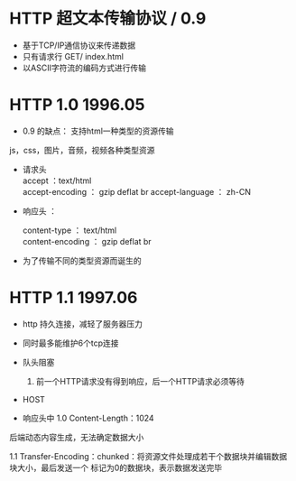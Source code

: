 # HTTP  超文本传输协议  / 0.9

- 基于TCP/IP通信协议来传递数据
- 只有请求行  GET/ index.html 
- 以ASCII字符流的编码方式进行传输  

# HTTP 1.0  1996.05

- 0.9 的缺点： 支持html一种类型的资源传输  


js，css，图片，音频，视频各种类型资源  

- 请求头   
  accept ：text/html  
  accept-encoding  ： gzip  deflat  br 
  accept-language  ： zh-CN   


- 响应头   ：

  content-type  ： text/html  
  content-encoding  ： gzip  deflat  br



- 为了传输不同的类型资源而诞生的



# HTTP 1.1  1997.06


- http 持久连接，减轻了服务器压力

- 同时最多能维护6个tcp连接

- 队头阻塞
  1. 前一个HTTP请求没有得到响应，后一个HTTP请求必须等待
  
- HOST
   
   
- 响应头中 
 1.0    Content-Length：1024


 后端动态内容生成，无法确定数据大小


 1.1    Transfer-Encoding：chunked：将资源文件处理成若干个数据块并编辑数据块大小，最后发送一个
      标记为0的数据块，表示数据发送完毕